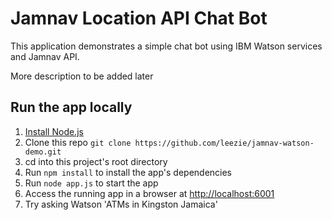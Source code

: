 # Jamnav Location API Chat Bot

This application demonstrates a simple chat bot using IBM Watson services and Jamnav API.

More description to be added later

## Run the app locally

1. [Install Node.js][]
1. Clone this repo `git clone https://github.com/leezie/jamnav-watson-demo.git`
1. cd into this project's root directory
1. Run `npm install` to install the app's dependencies
1. Run `node app.js` to start the app
1. Access the running app in a browser at <http://localhost:6001>
1. Try asking Watson 'ATMs in Kingston Jamaica'

[Install Node.js]: https://nodejs.org/en/download/

